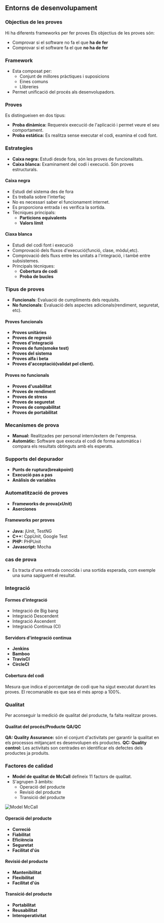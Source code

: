 ## Entorns de desenvolupament
### Objectius de les proves
Hi ha diferents frameworks per fer proves
Els objectius de les proves són:
- Comprovar si el software no fa el que **ha de fer**
- Comprovar si el software fa el que **no ha de fer**


### Framework
- Esta composat per:
    - Conjunt de millores pràctiques i suposicions
    - Eines comuns
    - Llibreries
- Permet unificació del procés als desenvolupadors.

### Proves
Es distingueixen en dos tipus:
- **Proba dinàmica:** Requereix execució de l'aplicació i permet veure el seu comportament.
- **Proba estàtica:** Es realitza sense executar el codi, examina el codi font.

### Estrategies
- **Caixa negra:** Estudi desde fora, són les proves de funcionalitats.
- **Caixa blanca:** Examinament del codi i execució. Són proves estructurals.

#### Caixa negra
- Estudi del sistema des de fora
- Es treballa sobre l'interfaç
- No es necessari saber el funcionament internet.
- Es proporciona entrada i es verifica la sortida.
- Tècniques principals:
    - **Particions equivalents**
    - **Valors límit**

#### Ciaxa blanca
- Estudi del codi font i execució
- Comprovació dels fluxos d'execució(funció, clase, mòdul,etc).
- Comprovació dels fluxs entre les unitats a l'integració, i també entre subsistemes.
- Principals tècniques:
    - **Cobertura de codi**
    - **Proba de bucles**

### Tipus de proves
- **Funcionals**: Evaluació de cumpliments dels requisits.
- **No funcionals**: Evaluació dels aspectes adicionals(rendiment, seguretat, etc).

#### Proves funcionals
- **Proves unitàries**
- **Proves de regresió**
- **Proves d'integració**
- **Proves de fum(smoke test)**
- **Proves del sistema**
- **Proves alfa i beta**
- **Proves d'acceptació(validat pel client).**

#### Proves no funcionals
- **Proves d'usabilitat**
- **Proves de rendiment**
- **Proves de stress**
- **Proves de seguretat**
- **Proves de compabilitat**
- **Proves de portabilitat**

### Mecanismes de prova
- **Manual:** Realitzades per personal intern/extern de l'empresa.
- **Automàtic:** Software que executa el codi de forma automàtica i compara els resultats obtinguts amb els esperats.

### Supports del depurador
- **Punts de ruptura(breakpoint)**
- **Execució pas a pas**
- **Anàlisis de variables**

### Automatització de proves
- **Frameworks de prova(_xUnit_)**
- **Aserciones**

#### Frameworks per proves
- **Java:** jUnit, TestNG
- **C++:** CppUnit, Google Test
- **PHP:** PHPUnit
- **Javascript:** Mocha

### cas de prova
- Es tracta d'una entrada conocida i una sortida esperada, com exemple una suma sapiguent el resultat.

### Integració
#### Formes d'integració
- Integració de Big bang
- Integració Descendent
- Integració Ascendent
- Integració Continua (CI)

#### Servidors d'integració continua
- **Jenkins**
- **Bamboo**
- **TravisCI**
- **CircleCI**

#### Cobertura del codi
Mesura que indica el porcentatge de codi que ha sigut executat durant les proves.
El recomanable es que sea el més aprop a 100%.

### Qualitat
Per aconseguir la medició de qualitat del producte, fa falta realitzar proves.

#### Qualitat del procés/Producte QA/QC
**QA: Quality Assurance:** són el conjunt d'activitats per garantir la qualitat en els processos mitjançant es desenvolupen els productes.
**QC: Quality control:** Les activitats son centrades en identificar els defectes dels productes ja produits.

### Factores de calidad
- **Model de qualitat de McCall** defineix 11 factors de qualitat.
- S'agrupen 3 àmbits:
  - Operació del producte
  - Revisió del producte
  - Transició del producte

![Model McCall](https://i.pinimg.com/474x/c6/be/96/c6be96491c4f3072a3a68934ebf66312.jpg)

#### Operació del producte
- **Correció**
- **Fiabilitat**
- **Eficiència**
- **Seguretat**
- **Facilitat d'ús**

#### Revisió del producte
- **Mantenibilitat**
- **Flexibilitat**
- **Facilitat d'ús**

#### Transició del producte
- **Portabilitat**
- **Reusabilitat**
- **Interoperativitat**
